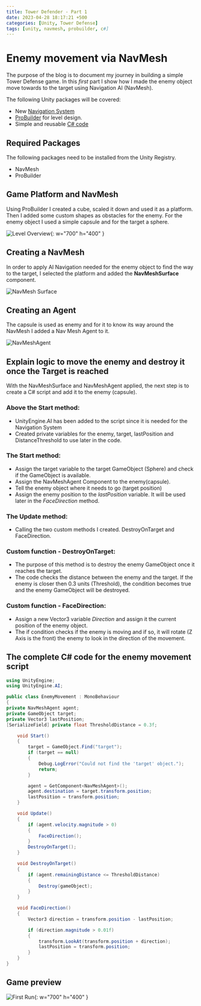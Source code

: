 ```yaml
---
title: Tower Defender - Part 1
date: 2023-04-28 18:17:21 +500
categories: [Unity, Tower Defense]
tags: [unity, navmesh, probuilder, c#]
---
```


# Enemy movement via NavMesh

The purpose of the blog is to document my journey in building a simple Tower Defense game.
In this _first_ part I show how I made the enemy object move towards to the target using Navigation AI (NavMesh).

The following Unity packages will be covered:

- New [Navigation System](https://docs.unity3d.com/Packages/com.unity.ai.navigation@1.1/manual/NavInnerWorkings.html)
- [ProBuilder](https://docs.unity3d.com/Packages/com.unity.probuilder@5.0/manual/index.html) for level design.
- Simple and reusable [C# code](https://docs.unity3d.com/2023.2/Documentation/Manual/CreatingAndUsingScripts.html)

## Required Packages

The following packages need to be installed from the Unity Registry.

- NavMesh
- ProBuilder

## Game Platform and NavMesh

Using ProBuilder I created a cube, scaled it down and used it as a platform. Then I added some custom shapes as obstacles for the enemy.
For the enemy object I used a simple capsule and for the target a sphere.

![Level Overview](/assets/img/Overview.png){: w="700" h="400" }

## Creating a NavMesh

In order to apply AI Navigation needed for the enemy object to find the way to the target, I selected the platform and added the **NavMeshSurface** component.

![NavMesh Surface](/assets/img/NavMesh.png)

## Creating an Agent

The capsule is used as enemy and for it to know its way around the NavMesh I added a Nav Mesh Agent to it.

![NavMeshAgent](/assets/img/NavMeshAgent.png)

## Explain logic to move the enemy and destroy it once the Target is reached

With the NavMeshSurface and NavMeshAgent applied, the next step is to create a C# script and add it to the enemy (capsule).

### Above the Start method:

- UnityEngine.AI has been added to the script since it is needed for the Navigation System
- Created private variables for the enemy, target, lastPosition and DistanceThreshold to use later in the code.

### The Start method:

- Assign the target variable to the target GameObject (Sphere) and check if the GameObject is available.
- Assign the NavMeshAgent Component to the enemy(capsule).
- Tell the enemy object where it needs to go (target position)
- Assign the enemy position to the _lastPosition_ variable. It will be used later in the _FaceDirection_ method.

### The Update method:

- Calling the two custom methods I created. DestroyOnTarget and FaceDirection.

### Custom function - DestroyOnTarget:

- The purpose of this method is to destroy the enemy GameObject once it reaches the target.
- The code checks the distance between the enemy and the target. If the enemy is closer then 0.3 units (Threshold), the condition becomes true and the enemy GameObject will be destroyed.

### Custom function - FaceDirection:

- Assign a new Vector3 variable _Direction_ and assign it the current position of the enemy object.
- The if condition checks if the enemy is moving and if so, it will rotate (Z Axis is the front) the enemy to look in the direction of the movement.

## The complete C# code for the enemy movement script

```c#
using UnityEngine;
using UnityEngine.AI;

public class EnemyMovement : MonoBehaviour
{
private NavMeshAgent agent;
private GameObject target;
private Vector3 lastPosition;
[SerializeField] private float ThresholdDistance = 0.3f;

    void Start()
    {
        target = GameObject.Find("target");
        if (target == null)
        {
            Debug.LogError("Could not find the 'target' object.");
            return;
        }

        agent = GetComponent<NavMeshAgent>();
        agent.destination = target.transform.position;
        lastPosition = transform.position;
    }

    void Update()
    {
        if (agent.velocity.magnitude > 0)
        {
            FaceDirection();
        }
        DestroyOnTarget();
    }

    void DestroyOnTarget()
    {
        if (agent.remainingDistance <= ThresholdDistance)
        {
            Destroy(gameObject);
        }
    }

    void FaceDirection()
    {
        Vector3 direction = transform.position - lastPosition;

        if (direction.magnitude > 0.01f)
        {
            transform.LookAt(transform.position + direction);
            lastPosition = transform.position;
        }
    }
}
```

## Game preview

![First Run](/assets/img/FirstRun.gif){: w="700" h="400" }
